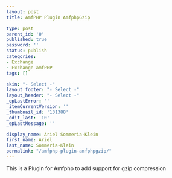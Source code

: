 ```yaml
---
layout: post
title: AmfPHP Plugin AmfphpGzip

type: post
parent_id: '0'
published: true
password: ''
status: publish
categories:
- Exchange
- Exchange amfPHP
tags: []

skin: "- Select -"
layout_footer: "- Select -"
layout_header: "- Select -"
_epLastError: ''
_itemCurrentVersion: ''
_thumbnail_id: '131388'
_edit_last: '10'
_epLastMessage: ''

display_name: Ariel Sommeria-Klein
first_name: Ariel
last_name: Sommeria-Klein
permalink: "/amfphp-plugin-amfphpgzip/"
---
```


This is a Plugin for Amfphp to add support for gzip compression

